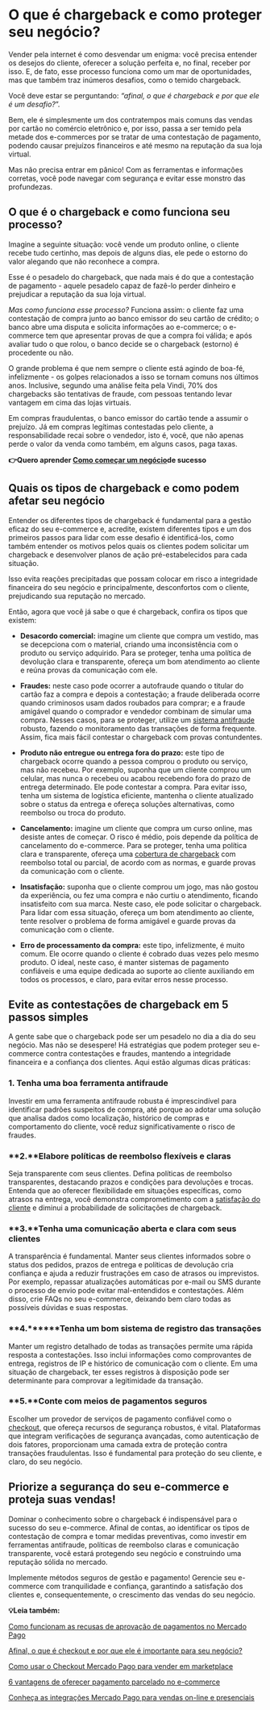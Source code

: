 # O que é chargeback e como proteger seu negócio?

Vender pela internet é como desvendar um enigma: você precisa entender os desejos do cliente, oferecer a solução perfeita e, no final, receber por isso. E, de fato, esse processo funciona como um mar de oportunidades, mas que também traz inúmeros desafios, como o temido chargeback.

Você deve estar se perguntando: *“afinal, o que é chargeback e por que ele é um desafio?*”.

Bem, ele é simplesmente um dos contratempos mais comuns das vendas por cartão no comércio eletrônico e, por isso, passa a ser temido pela metade dos e-commerces por se tratar de uma contestação de pagamento, podendo causar prejuízos financeiros e até mesmo na reputação da sua loja virtual.

Mas não precisa entrar em pânico! Com as ferramentas e informações corretas, você pode navegar com segurança e evitar esse monstro das profundezas.

## **O que é o chargeback e como funciona seu processo?**

Imagine a seguinte situação: você vende um produto online, o cliente recebe tudo certinho, mas depois de alguns dias, ele pede o estorno do valor alegando que não reconhece a compra.

Esse é o pesadelo do chargeback, que nada mais é do que a contestação de pagamento - aquele pesadelo capaz de fazê-lo perder dinheiro e prejudicar a reputação da sua loja virtual.

*Mas como funciona esse processo?* Funciona assim: o cliente faz uma contestação de compra junto ao banco emissor do seu cartão de crédito; o banco abre uma disputa e solicita informações ao e-commerce; o e-commerce tem que apresentar provas de que a compra foi válida; e após avaliar tudo o que rolou, o banco decide se o chargeback (estorno) é procedente ou não.

O grande problema é que nem sempre o cliente está agindo de boa-fé, infelizmente - os golpes relacionados a isso se tornam comuns nos últimos anos. Inclusive, segundo uma análise feita pela Vindi, 70% dos chargebacks são tentativas de fraude, com pessoas tentando levar vantagem em cima das lojas virtuais.

Em compras fraudulentas, o banco emissor do cartão tende a assumir o prejuízo. Já em compras legítimas contestadas pelo cliente, a responsabilidade recai sobre o vendedor, isto é, você, que não apenas perde o valor da venda como também, em alguns casos, paga taxas.

**👉Quero aprender [Como começar um negócio](https://empreendedores.mercadopago.com.br/guia-completo-como-comecar-um-negocio)**[](https://empreendedores.mercadopago.com.br/guia-completo-como-comecar-um-negocio)**de sucesso**[](https://empreendedores.mercadopago.com.br/guia-completo-como-comecar-um-negocio)

## **Quais os tipos de chargeback e como podem afetar seu negócio**

Entender os diferentes tipos de chargeback é fundamental para a gestão eficaz do seu e-commerce e, acredite, existem diferentes tipos e um dos primeiros passos para lidar com esse desafio é identificá-los, como também entender os motivos pelos quais os clientes podem solicitar um chargeback e desenvolver planos de ação pré-estabelecidos para cada situação.

Isso evita reações precipitadas que possam colocar em risco a integridade financeira do seu negócio e principalmente, desconfortos com o cliente, prejudicando sua reputação no mercado.

Então, agora que você já sabe o que é chargeback, confira os tipos que existem:

- **Desacordo comercial:** imagine um cliente que compra um vestido, mas se decepciona com o material, criando uma inconsistência com o produto ou serviço adquirido. Para se proteger, tenha uma política de devolução clara e transparente, ofereça um bom atendimento ao cliente e reúna provas da comunicação com ele.

- **Fraudes:** neste caso pode ocorrer a autofraude quando o titular do cartão faz a compra e depois a contestação; a fraude deliberada ocorre quando criminosos usam dados roubados para comprar; e a fraude amigável quando o comprador e vendedor combinam de simular uma compra. Nesses casos, para se proteger, utilize um [sistema antifraude](https://meubolso.mercadopago.com.br/por-que-o-sistema-antifraude-e-importante) robusto, fazendo o monitoramento das transações de forma frequente. Assim, fica mais fácil contestar o chargeback com provas contundentes.

- **Produto não entregue ou entrega fora do prazo:** este tipo de chargeback ocorre quando a pessoa comprou o produto ou serviço, mas não recebeu. Por exemplo, suponha que um cliente comprou um celular, mas nunca o recebeu ou acabou recebendo fora do prazo de entrega determinado. Ele pode contestar a compra. Para evitar isso, tenha um sistema de logística eficiente, mantenha o cliente atualizado sobre o status da entrega e ofereça soluções alternativas, como reembolso ou troca do produto.

- **Cancelamento:** imagine um cliente que compra um curso online, mas desiste antes de começar. O risco é médio, pois depende da política de cancelamento do e-commerce. Para se proteger, tenha uma política clara e transparente, ofereça uma [cobertura de chargeback](https://meubolso.mercadopago.com.br/casa-e-decoracao-com-mercado-pago-mais-aprovacoes-e-cobertura-total-de-chargebacks) com reembolso total ou parcial, de acordo com as normas, e guarde provas da comunicação com o cliente.

- **Insatisfação:** suponha que o cliente comprou um jogo, mas não gostou da experiência, ou fez uma compra e não curtiu o atendimento, ficando insatisfeito com sua marca. Neste caso, ele pode solicitar o chargeback. Para lidar com essa situação, ofereça um bom atendimento ao cliente, tente resolver o problema de forma amigável e guarde provas da comunicação com o cliente.

- **Erro de processamento da compra:** este tipo, infelizmente, é muito comum. Ele ocorre quando o cliente é cobrado duas vezes pelo mesmo produto. O ideal, neste caso, é manter sistemas de pagamento confiáveis e uma equipe dedicada ao suporte ao cliente auxiliando em todos os processos, e claro, para evitar erros nesse processo.

## 

## **Evite as contestações de chargeback em 5 passos simples**

A gente sabe que o chargeback pode ser um pesadelo no dia a dia do seu negócio. Mas não se desespere! Há estratégias que podem proteger seu e-commerce contra contestações e fraudes, mantendo a integridade financeira e a confiança dos clientes. Aqui estão algumas dicas práticas:

### **1. Tenha uma boa ferramenta antifraude**

Investir em uma ferramenta antifraude robusta é imprescindível para identificar padrões suspeitos de compra, até porque ao adotar uma solução que analisa dados como localização, histórico de compras e comportamento do cliente, você reduz significativamente o risco de fraudes.

### **2.****Elabore políticas de reembolso flexíveis e claras**

Seja transparente com seus clientes. Defina políticas de reembolso transparentes, destacando prazos e condições para devoluções e trocas. Entenda que ao oferecer flexibilidade em situações específicas, como atrasos na entrega, você demonstra comprometimento com a [satisfação do cliente](https://empreendedores.mercadopago.com.br/satisfacao-do-cliente) e diminui a probabilidade de solicitações de chargeback.

### **3.****Tenha uma comunicação aberta e clara com seus clientes**

A transparência é fundamental. Manter seus clientes informados sobre o status dos pedidos, prazos de entrega e políticas de devolução cria confiança e ajuda a reduzir frustrações em caso de atrasos ou imprevistos. Por exemplo, repassar atualizações automáticas por e-mail ou SMS durante o processo de envio pode evitar mal-entendidos e contestações. Além disso, crie FAQs no seu e-commerce, deixando bem claro todas as possíveis dúvidas e suas respostas.

### **4.********Tenha um bom sistema de registro das transações**

Manter um registro detalhado de todas as transações permite uma rápida resposta a contestações. Isso inclui informações como comprovantes de entrega, registros de IP e histórico de comunicação com o cliente. Em uma situação de chargeback, ter esses registros à disposição pode ser determinante para comprovar a legitimidade da transação.

### **5.****Conte com meios de pagamentos seguros**

Escolher um provedor de serviços de pagamento confiável como o [checkout](https://meubolso.mercadopago.com.br/melhores-praticas-de-checkout-para-aumentar-vendas), que ofereça recursos de segurança robustos, é vital. Plataformas que integram verificações de segurança avançadas, como autenticação de dois fatores, proporcionam uma camada extra de proteção contra transações fraudulentas. Isso é fundamental para proteção do seu cliente, e claro, do seu negócio.

## **Priorize a segurança do seu e-commerce e proteja suas vendas!**

Dominar o conhecimento sobre o chargeback é indispensável para o sucesso do seu e-commerce. Afinal de contas, ao identificar os tipos de contestação de compra e tomar medidas preventivas, como investir em ferramentas antifraude, políticas de reembolso claras e comunicação transparente, você estará protegendo seu negócio e construindo uma reputação sólida no mercado.

Implemente métodos seguros de gestão e pagamento! Gerencie seu e-commerce com tranquilidade e confiança, garantindo a satisfação dos clientes e, consequentemente, o crescimento das vendas do seu negócio.

**💡Leia também:**

[Como funcionam as recusas de aprovação de pagamentos no Mercado Pago](https://meubolso.mercadopago.com.br/entenda-como-funcionam-as-recusas-de-aprovacao-de-pagamentos-no-mercado-pago)

[Afinal, o que é checkout e por que ele é importante para seu negócio?](https://meubolso.mercadopago.com.br/o-que-e-checkout-e-qual-sua-importancia)

[Como usar o Checkout Mercado Pago para vender em marketplace](https://meubolso.mercadopago.com.br/checkout-mercado-pago-vender-em-marketplace)

[6 vantagens de oferecer pagamento parcelado no e-commerce](https://meubolso.mercadopago.com.br/pagamento-parcelado-no-e-commerce)

[Conheça as integrações Mercado Pago para vendas on-line e presenciais](https://meubolso.mercadopago.com.br/quais-integracoes-o-mercado-pago-oferece)